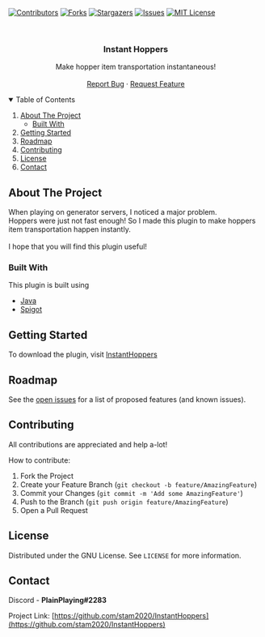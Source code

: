 [![Contributors][contributors-shield]][contributors-url]
[![Forks][forks-shield]][forks-url]
[![Stargazers][stars-shield]][stars-url]
[![Issues][issues-shield]][issues-url]
[![MIT License][license-shield]][license-url]



<br />
<p align="center">
  <h3 align="center">Instant Hoppers</h3>

  <p align="center">
    Make hopper item transportation instantaneous!
    <br />
    <br />
    <a href="https://github.com/stam2020/InstantHoppers/issues">Report Bug</a>
    ·
    <a href="https://github.com/stam2020/InstantHoppers/issues">Request Feature</a>
  </p>
</p>

<details open="open">
  <summary>Table of Contents</summary>
  <ol>
    <li>
      <a href="#about-the-project">About The Project</a>
      <ul>
        <li><a href="#built-with">Built With</a></li>
      </ul>
    </li>
    <li><a href="#getting-started">Getting Started</a></li>
    <li><a href="#roadmap">Roadmap</a></li>
    <li><a href="#contributing">Contributing</a></li>
    <li><a href="#license">License</a></li>
    <li><a href="#contact">Contact</a></li>
  </ol>
</details>




## About The Project

When playing on generator servers, I noticed a major problem. <br>Hoppers were just not fast enough! So I made this plugin to make hoppers item transportation happen instantly.    
<br>
I hope that you will find this plugin useful!

### Built With

This plugin is built using
* [Java](https://www.java.com/en/)
* [Spigot](https://www.spigotmc.org/)




## Getting Started

To download the plugin, visit [InstantHoppers](https://www.spigotmc.org/resources/instanthoppers.95593/)





## Roadmap

See the [open issues](https://github.com/stam2020/InstantHoppers/issues) for a list of proposed features (and known issues).



## Contributing

All contributions are appreciated and help a-lot!

How to contribute:

1. Fork the Project
2. Create your Feature Branch (`git checkout -b feature/AmazingFeature`)
3. Commit your Changes (`git commit -m 'Add some AmazingFeature'`)
4. Push to the Branch (`git push origin feature/AmazingFeature`)
5. Open a Pull Request




## License

Distributed under the GNU License. See `LICENSE` for more information.




## Contact

Discord - **PlainPlaying#2283**

Project Link: [https://github.com/stam2020/InstantHoppers](https://github.com/stam2020/InstantHoppers)



[contributors-shield]: https://img.shields.io/github/contributors/stam2020/InstantHoppers.svg?style=for-the-badge
[contributors-url]: https://github.com/stam2020/InstantHoppers/graphs/contributors
[forks-shield]: https://img.shields.io/github/forks/stam2020/InstantHoppers.svg?style=for-the-badge
[forks-url]: https://github.com/stam2020/InstantHoppers/network/members
[stars-shield]: https://img.shields.io/github/stars/stam2020/InstantHoppers.svg?style=for-the-badge
[stars-url]: https://github.com/stam2020/InstantHoppers/stargazers
[issues-shield]: https://img.shields.io/github/issues/stam2020/InstantHoppers.svg?style=for-the-badge
[issues-url]: https://github.com/stam2020/InstantHoppers/issues
[license-shield]: https://img.shields.io/github/license/stam2020/InstantHoppers.svg?style=for-the-badge
[license-url]: https://github.com/stam2020/InstantHoppers/blob/master/LICENSE
[product-screenshot]: images/screenshot.png
